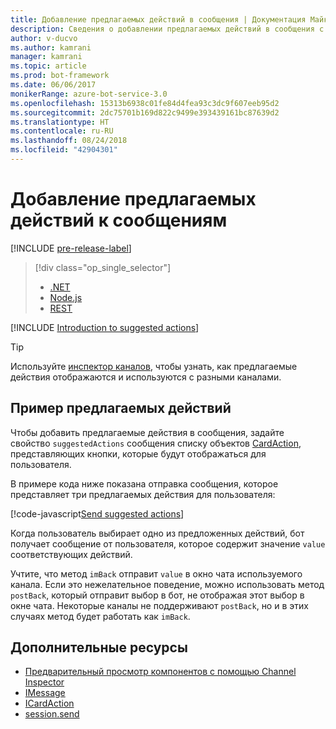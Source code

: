```yaml
---
title: Добавление предлагаемых действий в сообщения | Документация Майкрософт
description: Сведения о добавлении предлагаемых действий в сообщения с помощью пакета SDK Bot Builder для Node.js.
author: v-ducvo
ms.author: kamrani
manager: kamrani
ms.topic: article
ms.prod: bot-framework
ms.date: 06/06/2017
monikerRange: azure-bot-service-3.0
ms.openlocfilehash: 15313b6938c01fe84d4fea93c3dc9f607eeb95d2
ms.sourcegitcommit: 2dc75701b169d822c9499e393439161bc87639d2
ms.translationtype: HT
ms.contentlocale: ru-RU
ms.lasthandoff: 08/24/2018
ms.locfileid: "42904301"
---
```

# <a name="add-suggested-actions-to-messages"></a>Добавление предлагаемых действий к сообщениям

[!INCLUDE [pre-release-label](../includes/pre-release-label-v3.md)]

> [!div class="op_single_selector"]
> - [.NET](../dotnet/bot-builder-dotnet-add-suggested-actions.md)
> - [Node.js](../nodejs/bot-builder-nodejs-send-suggested-actions.md)
> - [REST](../rest-api/bot-framework-rest-connector-add-suggested-actions.md)

[!INCLUDE [Introduction to suggested actions](../includes/snippet-suggested-actions-intro.md)]

> [!TIP]
> Используйте [инспектор каналов][channelInspector], чтобы узнать, как предлагаемые действия отображаются и используются с разными каналами.

## <a name="suggested-actions-example"></a>Пример предлагаемых действий

Чтобы добавить предлагаемые действия в сообщения, задайте свойство `suggestedActions` сообщения списку объектов [CardAction][ICardAction], представляющих кнопки, которые будут отображаться для пользователя.

В примере кода ниже показана отправка сообщения, которое представляет три предлагаемых действия для пользователя:

[!code-javascript[Send suggested actions](../includes/code/node-send-suggested-actions.js#sendSuggestedActions)]

Когда пользователь выбирает одно из предложенных действий, бот получает сообщение от пользователя, которое содержит значение `value` соответствующих действий.

Учтите, что метод `imBack` отправит `value` в окно чата используемого канала. Если это нежелательное поведение, можно использовать метод `postBack`, который отправит выбор в бот, не отображая этот выбор в окне чата. Некоторые каналы не поддерживают `postBack`, но и в этих случаях метод будет работать как `imBack`.

## <a name="additional-resources"></a>Дополнительные ресурсы

* [Предварительный просмотр компонентов с помощью Channel Inspector][inspector]
* [IMessage][IMessage]
* [ICardAction][ICardAction]
* [session.send][SessionSend]

[IMessage]: http://docs.botframework.com/en-us/node/builder/chat-reference/interfaces/_botbuilder_d_.imessage

[SessionSend]: https://docs.botframework.com/en-us/node/builder/chat-reference/classes/_botbuilder_d_.session.html#send

[ICardAction]: https://docs.botframework.com/en-us/node/builder/chat-reference/interfaces/_botbuilder_d_.icardaction.html

[inspector]: ../bot-service-channel-inspector.md

[channelInspector]: ../bot-service-channel-inspector.md

